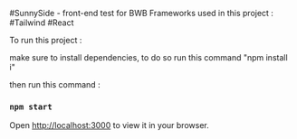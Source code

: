 #SunnySide - front-end test for BWB 
Frameworks used in this project  : #Tailwind #React

To run this project : 

make sure to install dependencies, to do so run this command "npm install i"

then run this command :
### `npm start`

Open [http://localhost:3000](http://localhost:3000) to view it in your browser.
